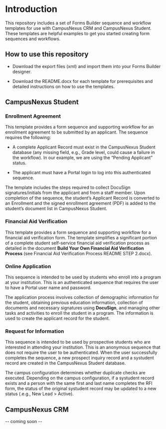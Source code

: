 # Introduction

This repository includes a set of Forms Builder sequence and workflow templates for use with CampusNexus CRM and CampusNexus Student. These templates are helpful examples to get you started creating form sequences and workflows. 



## How to use this repository

* Download the export files (xml) and import them into your Forms Builder designer. 

* Download the README.docx for each template for prerequisites and detailed instructions on how to use the templates.



## CampusNexus Student



### Enrollment Agreement

This template provides a form sequence and supporting workflow for an enrollment agreement to be submitted by an applicant. The sequence requires the following:



* A complete Applicant Record must exist in the CampusNexus Student database (any missing field, e.g., Grade level, could cause a failure in the workflow). In our example, we are using the “Pending Applicant” status.

* The applicant must have a Portal login to log into this authenticated sequence.  



The template includes the steps required to collect DocuSign signatures/initials from the applicant and from a staff member. 
Upon completion of the sequence, the student’s Applicant Record is converted to an Enrollment and the signed enrollment agreement (PDF) is added to the student’s document list in CampusNexus Student.



### Financial Aid Verification

This template provides a form sequence and supporting workflow for a financial aid verification form. The template simplifies a significant portion of a complete student self-service financial aid verification process as detailed in the document **Build Your Own Financial Aid Verification Process** (see Financial Aid Verification Process README STEP 2.docx).



### Online Application

This sequence is intended to be used by students who enroll into a program at your institution. This is an authenticated sequence that requires the user to have a Portal user name and password. 



The application process involves collection of demographic information for the student, obtaining previous education information, collection of documents and necessary signatures using **DocuSign**, and managing other tasks and activities to enroll the student in a program. The information is used to create the applicant record for the student. 



### Request for Information

This sequence is intended to be used by prospective students who are interested in attending your institution. This is an anonymous sequence that does not require the user to be authenticated.  When the user successfully completes the sequence, a new prospect inquiry record and a systudent record are created in the CampusNexus Student database.  



The campus configuration determines whether duplicate checks are executed. Depending on the campus configuration, if a systudent record exists and a person with the same first and last name completes the RFI form, the status of the original systudent record may be updated to a new status (.e.g., New Lead > Active).



## CampusNexus CRM

-- coming soon --



